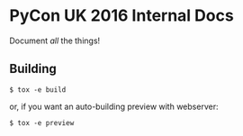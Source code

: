 # PyCon UK 2016 Internal Docs

Document _all_ the things!

## Building

```
$ tox -e build
```

or, if you want an auto-building preview with webserver:

```
$ tox -e preview
```
